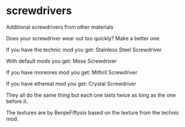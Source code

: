 # screwdrivers
Additional screwdrivers from other materials

Does your screwdriver wear out too quickly?
Make a better one.


If you have the technic mod you get:
Stainless Steel Screwdriver


With default mods you get:
Mese Screwdriver


If you have moreores mod you get:
Mithril Screwdriver


If you have ethereal mod you get:
Crystal Screwdriver

They all do the same thing but each one lasts twice as long as the one before it.

The textures are by BenjieFiftysix based on the texture from the technic mod.
